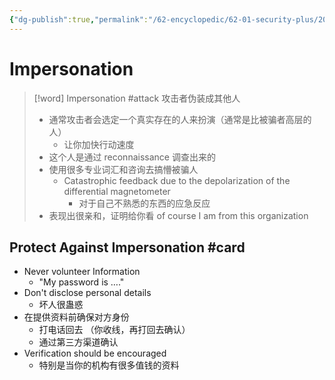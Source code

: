```yaml
---
{"dg-publish":true,"permalink":"/62-encyclopedic/62-01-security-plus/20220515163456-impersonation/","dgHomeLink":true,"dgPassFrontmatter":false}
---
```



# Impersonation

> [!word] Impersonation #attack
> 攻击者伪装成其他人
>
> - 通常攻击者会选定一个真实存在的人来扮演（通常是比被骗者高层的人）
>   - 让你加快行动速度
> - 这个人是通过 reconnaissance 调查出来的
> - 使用很多专业词汇和咨询去搞懵被骗人
>   - Catastrophic feedback due to the depolarization of the differential magnetometer
>     - 对于自己不熟悉的东西的应急反应
> - 表现出很亲和，证明给你看 of course I am from this organization
<!--ID: 1653993498087-->

## Protect Against Impersonation #card

- Never volunteer Information
  - "My password is …."
- Don't disclose personal details
  - 坏人很蛊惑
- 在提供资料前确保对方身份
  - 打电话回去 （你收线，再打回去确认）
  - 通过第三方渠道确认
- Verification should be encouraged
  - 特别是当你的机构有很多值钱的资料
